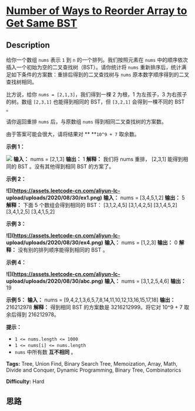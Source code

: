 # [Number of Ways to Reorder Array to Get Same BST][title]

## Description

给你一个数组 `nums` 表示 `1` 到 `n` 的一个排列。我们按照元素在 `nums`
中的顺序依次插入一个初始为空的二叉查找树（BST）。请你统计将 `nums` 重新排序后，统计满足如下条件的方案数：重排后得到的二叉查找树与 `nums`
原本数字顺序得到的二叉查找树相同。

比方说，给你 `nums = [2,1,3]`，我们得到一棵 2 为根，1 为左孩子，3 为右孩子的树。数组 `[2,3,1]` 也能得到相同的 BST，但
`[3,2,1]` 会得到一棵不同的 BST 。

请你返回重排 `nums` 后，与原数组 `nums` 得到相同二叉查找树的方案数。

由于答案可能会很大，请将结果对 ** **`10^9 + 7` 取余数。



**示例 1：**

![](https://assets.leetcode-cn.com/aliyun-lc-upload/uploads/2020/08/30/bb.png)
            **输入：** nums = [2,1,3]    **输出：** 1    **解释：** 我们将 nums 重排， [2,3,1] 能得到相同的 BST 。没有其他得到相同 BST 的方案了。    

**示例 2：**

**![](https://assets.leetcode-cn.com/aliyun-lc-
upload/uploads/2020/08/30/ex1.png)**
            **输入：** nums = [3,4,5,1,2]    **输出：** 5    **解释：** 下面 5 个数组会得到相同的 BST：    [3,1,2,4,5]    [3,1,4,2,5]    [3,1,4,5,2]    [3,4,1,2,5]    [3,4,1,5,2]    

**示例 3：**

**![](https://assets.leetcode-cn.com/aliyun-lc-
upload/uploads/2020/08/30/ex4.png)**
            **输入：** nums = [1,2,3]    **输出：** 0    **解释：** 没有别的排列顺序能得到相同的 BST 。    

**示例 4：**

**![](https://assets.leetcode-cn.com/aliyun-lc-
upload/uploads/2020/08/30/abc.png)**
            **输入：** nums = [3,1,2,5,4,6]    **输出：** 19    

**示例   5：**
            **输入：** nums = [9,4,2,1,3,6,5,7,8,14,11,10,12,13,16,15,17,18]    **输出：** 216212978    **解释：** 得到相同 BST 的方案数是 3216212999。将它对 10^9 + 7 取余后得到 216212978。    



**提示：**

  * `1 <= nums.length <= 1000`
  * `1 <= nums[i] <= nums.length`
  * `nums` 中所有数 **互不相同**  。


**Tags:** Tree, Union Find, Binary Search Tree, Memoization, Array, Math, Divide and Conquer, Dynamic Programming, Binary Tree, Combinatorics

**Difficulty:** Hard

## 思路

[title]: https://leetcode-cn.com/problems/number-of-ways-to-reorder-array-to-get-same-bst
